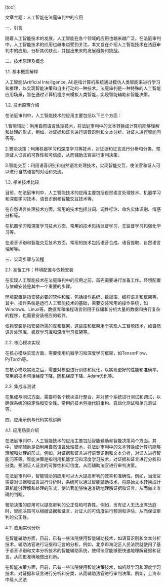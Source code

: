 
[toc]                    
                
                
文章主题：人工智能在法庭审判中的应用

一、引言

随着人工智能技术的发展，人工智能在各个领域的应用也越来越广泛。在法庭审判中，人工智能技术的应用也越来越受到关注。本文旨在介绍人工智能技术在法庭审判中的应用，分析其优缺点，并提出未来的发展趋势和挑战。

二、技术原理及概念

1.1. 基本概念解释

人工智能(Artificial Intelligence, AI)是指计算机系统通过模仿人类智能来进行学习和推理，以实现智能决策和自主行动的一种技术。法庭审判是一种特殊的人工智能应用场景，旨在通过计算机程序来模拟人类智能，实现智能辅助和智能决策。

1.2. 技术原理介绍

在法庭审判中，人工智能技术的应用主要包括以下三个方面：

1.智能辅助：利用自然语言处理技术，将法庭审判中的文本转换成计算机能够理解和处理的形式，例如，对证据和证言进行语音识别和文本分析，对证人进行智能问答等。

2.智能决策：利用机器学习和深度学习等技术，对证据和证言进行分析和分类，预测证人证言的可靠性和可信度，从而辅助法官进行审判决策。

3.智能交互：利用语音识别和自然语言处理技术，实现智能交互，使法官和证人可以进行自然语言的对话和交流。

1.3. 相关技术比较

目前，在法庭审判中，人工智能技术的应用主要包括自然语言处理技术、机器学习和深度学习技术、语音识别和智能交互技术等。

在自然语言处理技术方面，常用的技术包括分词、词性标注、命名实体识别、情感分析等。

在机器学习和深度学习技术方面，常用的技术包括监督学习、无监督学习和强化学习等。

在语音识别和智能交互技术方面，常用的技术包括语音合成、语音提取、自然语言理解等。

三、实现步骤与流程

2.1. 准备工作：环境配置与依赖安装

在实现人工智能技术在法庭审判中的应用之前，首先需要进行准备工作。环境配置与依赖安装是其中一个重要的步骤。

环境配置是指安装必要的软件和库，包括操作系统、数据库、编程语言和框架等。其中，操作系统是运行人工智能技术的基础，需要安装常用的操作系统，如Windows、Linux等。数据库和编程语言则用于存储和分析大量的数据和执行复杂的程序，也需要安装相应的软件。

依赖安装是指安装所需的库和框架，这些库和框架用于实现人工智能技术，如自然语言处理库、机器学习库和深度学习框架等。

2.2. 核心模块实现

在核心模块实现方面，需要使用机器学习和深度学习框架，如TensorFlow、PyTorch等。

在核心模块实现之后，需要对模型进行训练和优化，以实现更好的性能和准确率。常用的技术包括梯度下降、随机梯度下降、Adam优化等。

2.3. 集成与测试

在集成与测试方面，需要将各个模块进行整合，并对整个系统进行测试和调试，以确保系统的稳定性和安全性。常用的技术包括代码重构、自动化测试和单元测试等。

四、应用示例与代码实现讲解

4.1. 应用场景介绍

在法庭审判中，人工智能技术的应用主要包括智能辅助和智能决策两个方面。其中，智能辅助是指利用自然语言处理技术，将法庭审判中的文本转换成计算机能够理解和处理的形式，例如，对证据和证言进行语音识别和文本分析，对证人进行智能问答等。智能决策是指利用机器学习和深度学习技术，对证据和证言进行分析和分类，预测证人证言的可靠性和可信度，从而辅助法官进行审判决策。

在法庭审判中，智能辅助的应用可以大大提高审判的效率和准确性。例如，当法官需要对证据和证言进行分析时，系统可以通过智能辅助技术，将原始文本转换成计算机能够理解和处理的形式，使法官能够快速准确地理解证据和证言，从而做出准确的判断。

智能决策的应用可以提高审判的公正性和可靠性。例如，当有证人无法出席法庭时，智能决策可以根据证据和证言，对证人的可信度进行预测和评估，从而保证审判的公正性。

4.2. 应用实例分析

在智能辅助方面，目前，已有一些法院使用智能辅助技术，如语音识别和文本分析技术，辅助法官进行证据和证言的分析。例如，北京市海淀区人民法院就使用了基于语音识别和文本分析技术的智能辅助系统，使得法官能够更快速地理解证据和证言，从而更准确地做出判断。

在智能决策方面，目前，已有一些法院使用智能决策技术，如机器学习和深度学习技术，对证据和证言进行分析和分类，从而辅助法官进行审判决策。例如，上海市中级人民法

